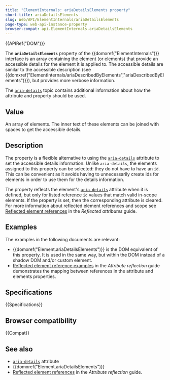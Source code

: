 ```yaml
---
title: "ElementInternals: ariaDetailsElements property"
short-title: ariaDetailsElements
slug: Web/API/ElementInternals/ariaDetailsElements
page-type: web-api-instance-property
browser-compat: api.ElementInternals.ariaDetailsElements
---
```


{{APIRef("DOM")}}

The **`ariaDetailsElements`** property of the {{domxref("ElementInternals")}} interface is an array containing the element (or elements) that provide an accessible details for the element it is applied to.
The accessible details are similar to the accessible description (see {{domxref("ElementInternals/ariaDescribedByElements","ariaDescribedByElements")}}), but provides more verbose information.

The [`aria-details`](/en-US/docs/Web/Accessibility/ARIA/Reference/Attributes/aria-details) topic contains additional information about how the attribute and property should be used.

## Value

An array of elements.
The inner text of these elements can be joined with spaces to get the accessible details.

## Description

The property is a flexible alternative to using the [`aria-details`](/en-US/docs/Web/Accessibility/ARIA/Reference/Attributes/aria-details) attribute to set the accessible details information.
Unlike `aria-details`, the elements assigned to this property can be selected: they do not have to have an `id`.
This can be convenient as it avoids having to unnecessarily create ids for elements in order to use them for the details information.

The property reflects the element's [`aria-details`](/en-US/docs/Web/Accessibility/ARIA/Reference/Attributes/aria-details) attribute when it is defined, but only for listed reference `id` values that match valid in-scope elements.
If the property is set, then the corresponding attribute is cleared.
For more information about reflected element references and scope see [Reflected element references](/en-US/docs/Web/API/Document_Object_Model/Reflected_attributes#reflected_element_references) in the _Reflected attributes_ guide.

## Examples

The examples in the following documents are relevant:

- {{domxref("Element.ariaDetailsElements")}} is the DOM equivalent of this property.
  It is used in the same way, but within the DOM instead of a shadow DOM and/or custom element.
- [Reflected element reference examples](/en-US/docs/Web/API/Document_Object_Model/Reflected_attributes#setting_and_getting_reflected_element_references) in the _Attribute reflection_ guide demonstrates the mapping between references in the attribute and elements properties.

## Specifications

{{Specifications}}

## Browser compatibility

{{Compat}}

## See also

- [`aria-details`](/en-US/docs/Web/Accessibility/ARIA/Reference/Attributes/aria-details) attribute
- {{domxref("Element.ariaDetailsElements")}}
- [Reflected element references](2/en-US/docs/Web/API/Document_Object_Model/Reflected_attributes#reflected_element_references) in the _Attribute reflection_ guide.
